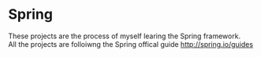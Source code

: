 # Spring
These projects are the process of myself learing the Spring framework. <br />
All the projects are folloiwng the Spring offical guide http://spring.io/guides 
